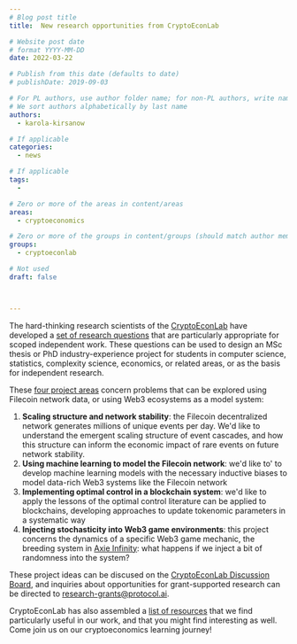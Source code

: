 ```yaml
---
# Blog post title
title:  New research opportunities from CryptoEconLab

# Website post date
# format YYYY-MM-DD
date: 2022-03-22

# Publish from this date (defaults to date)
# publishDate: 2019-09-03

# For PL authors, use author folder name; for non-PL authors, write name as in paper within ""
# We sort authors alphabetically by last name
authors:
  - karola-kirsanow

# If applicable
categories:
  - news

# If applicable
tags:
  -

# Zero or more of the areas in content/areas
areas:
  - cryptoeconomics

# Zero or more of the groups in content/groups (should match author membership)
groups:
  - cryptoeconlab

# Not used
draft: false



---
```


The hard-thinking research scientists of the [CryptoEconLab](/groups/cryptoeconlab) have developed a [set of research questions](https://github.com/protocol/CryptoEconLab/blob/main/README.md#projects) that are particularly appropriate for scoped independent work. These questions can be used to design an MSc thesis or PhD industry-experience project for students in computer science, statistics, complexity science, economics, or related areas, or as the basis for independent research.

These [four project areas](https://github.com/protocol/CryptoEconLab/blob/main/README.md#projects) concern problems that can be explored using Filecoin network data, or using Web3 ecosystems as a model system:

1. **Scaling structure and network stability**: the Filecoin decentralized network generates millions of unique events per day. We'd like to understand the emergent scaling structure of event cascades, and how this structure can inform the economic impact of rare events on future network stability.
2. **Using machine learning to model the Filecoin network**: we'd like to' to develop machine learning models with the necessary inductive biases to model data-rich Web3 systems like the Filecoin network
3.  **Implementing optimal control in a blockchain system**: we'd like to apply the lessons of the optimal control literature can be applied to blockchains, developing approaches to update tokenomic parameters in a systematic way
4. **Injecting stochasticity into Web3 game environments**: this project concerns the dynamics of a specific Web3  game mechanic, the breeding system in [Axie Infinity](https://axieinfinity.com/): what happens if we inject a bit of randomness into the system?

These project ideas can be discused on the [CryptoEconLab Discussion Board](https://github.com/protocol/CryptoEconLab/discussions), and  inquiries about opportunities for grant-supported research can be directed to research-grants@protocol.ai.

CryptoEconLab has also assembled a [list of resources](https://www.notion.so/pl-strflt/CryptoEconLab-reading-list-79100f7b0f9b427db628c5f53906929c) that we find particularly useful in our work, and that you might find  interesting as well. Come join us on our cryptoeconomics learning journey!